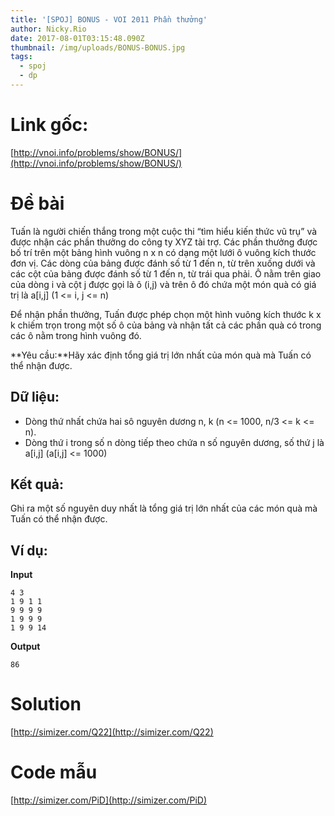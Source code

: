 ```yaml
---
title: '[SPOJ] BONUS - VOI 2011 Phần thưởng'
author: Nicky.Rio
date: 2017-08-01T03:15:48.090Z
thumbnail: /img/uploads/BONUS-BONUS.jpg
tags:
  - spoj
  - dp
---
```

# Link gốc:
[http://vnoi.info/problems/show/BONUS/](http://vnoi.info/problems/show/BONUS/)

# Đề bài
Tuấn là người chiến thắng trong một cuộc thi “tìm hiểu kiến thức vũ trụ” và được nhận các phần thưởng do công ty XYZ tài trợ. Các phần thưởng được bố trí trên một bảng hình vuông n x n có dạng một lưới ô vuông kích thước đơn vị. Các dòng của bảng được đánh số từ 1 đến n, từ trên xuống dưới và các cột của bảng được đánh số từ 1 đến n, từ trái qua phải. Ô nằm trên giao của dòng i và cột j được gọi là ô \(i,j\) và trên ô đó chứa một món quà có giá trị là a\[i,j\] \(1 &lt;= i, j &lt;= n\)

Để nhận phần thưởng, Tuấn được phép chọn một hình vuông kích thước k x k chiếm trọn trong một số ô của bảng và nhận tất cả các phần quà có trong các ô nằm trong hình vuông đó.

**Yêu cầu:**Hãy xác định tổng giá trị lớn nhất của món quà mà Tuấn có thể nhận được.

## Dữ liệu:

* Dòng thứ nhất chứa hai sô nguyên dương n, k \(n &lt;= 1000, n/3 &lt;= k &lt;= n\).
* Dòng thứ i trong số n dòng tiếp theo chứa n số nguyên dương, số thứ j là a\[i,j\] \(a\[i,j\] &lt;= 1000\)

## Kết quả:
Ghi ra một số nguyên duy nhất là tổng giá trị lớn nhất của các món quà mà Tuấn có thể nhận được.

## Ví dụ:

**Input**
```
4 3
1 9 1 1
9 9 9 9
1 9 9 9
1 9 9 14
```
**Output**
```
86
```

# Solution
[http://simizer.com/Q22](http://simizer.com/Q22)
# Code mẫu
[http://simizer.com/PiD](http://simizer.com/PiD)










